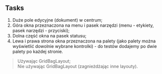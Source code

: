 ## Tasks
1. Duże pole edycyjne (dokument) w centrum;
2. Góra okna przeznaczona na menu i pasek narzędzi (menu - etykiety, pasek narzędzi - przyciski);
3. Dolna część okna na pasek statusu;
4. Lewa i prawa strona okna przeznaczona na palety (jako palety można wyświetlić dowolnie wybrane kontrolki) - do testów dodajemy po dwie palety po każdej stronie.
>    Używając GridBagLayout;    
>    Nie używając GridBagLayout (zagnieżdżając inne layouty).
